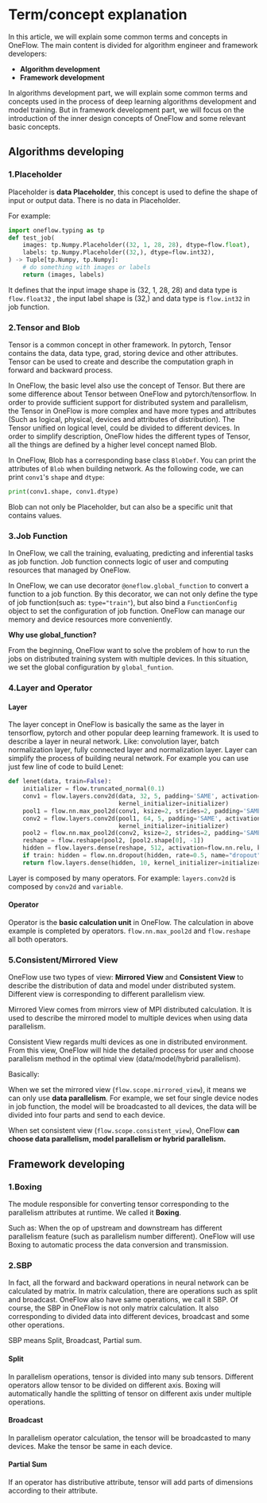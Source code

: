 # Term/concept explanation

In this article, we will explain some common terms and concepts in OneFlow. The main content is divided for algorithm engineer and framework developers:

-  **Algorithm development**
-  **Framework development**

In algorithms development part, we will explain some common terms and concepts used in the process of deep learning algorithms development and model training. But in framework development part, we will focus on the introduction of the inner design concepts of OneFlow and some relevant basic concepts.



## Algorithms developing

### 1.Placeholder

Placeholder is **data Placeholder**, this concept is used to define the shape of input or output data. There is no data in Placeholder. 

For example:

```python
import oneflow.typing as tp
def test_job(
    images: tp.Numpy.Placeholder((32, 1, 28, 28), dtype=flow.float),
    labels: tp.Numpy.Placeholder((32,), dtype=flow.int32),
) -> Tuple[tp.Numpy, tp.Numpy]:
    # do something with images or labels
    return (images, labels)
```

It defines that the input image shape is (32, 1, 28, 28) and data type is `flow.float32` , the input label shape is (32,) and data type is `flow.int32` in job function.



### 2.Tensor and Blob

Tensor is a common concept in other framework. In pytorch, Tensor contains the data, data type, grad, storing device and other attributes. Tensor can be used to create and describe the computation graph in forward and backward process. 

In OneFlow, the basic level also use the concept of Tensor. But there are some difference about Tensor between OneFlow and pytorch/tensorflow. In order to provide sufficient support for distributed system and parallelism, the Tensor in OneFlow is more complex and have more types and attributes (Such as logical, physical, devices and attributes of distribution). The Tensor unified on logical level, could be divided to different devices. In order to simplify description, OneFlow hides the different types of Tensor, all the things are defined by a higher level concept named Blob.



In OneFlow, Blob has a corresponding base class `BlobDef`. You can print the attributes of  `Blob` when building network. As the following code, we can print  `conv1`'s `shape` and `dtype`:

```python
print(conv1.shape, conv1.dtype)
```

Blob can not only be Placeholder, but can also be a specific unit that contains values. 



### 3.Job Function

In OneFlow, we call the training, evaluating, predicting and inferential tasks as job function. Job function connects logic of user and  computing resources that managed by  OneFlow.

In OneFlow, we can use decorator `@oneflow.global_function` to convert a function to a job function. By this decorator, we can not only define the type of job function(such as: `type="train"`), but also bind a `FunctionConfig` object to set the configuration of job function. OneFlow can manage our memory and device resources more conveniently.



 **Why use global_function?**

From the beginning, OneFlow want to solve the problem of how to run the jobs on distributed training system with multiple devices. In this situation, we set the global configuration by `global_funtion`. 



### 4.Layer and Operator

#### Layer

The layer concept in OneFlow is basically the same as the layer in tensorflow, pytorch and other popular deep learning framework. It is used to describe a layer in neural network. Like: convolution layer, batch normalization layer, fully connected layer and normalization layer. Layer can simplify the process of building neural network. For example you can use just few line of code to build Lenet:

```python
def lenet(data, train=False):
    initializer = flow.truncated_normal(0.1)
    conv1 = flow.layers.conv2d(data, 32, 5, padding='SAME', activation=flow.nn.relu, name='conv1',
                               kernel_initializer=initializer)
    pool1 = flow.nn.max_pool2d(conv1, ksize=2, strides=2, padding='SAME', name='pool1', data_format='NCHW')
    conv2 = flow.layers.conv2d(pool1, 64, 5, padding='SAME', activation=flow.nn.relu, name='conv2',
                               kernel_initializer=initializer)
    pool2 = flow.nn.max_pool2d(conv2, ksize=2, strides=2, padding='SAME', name='pool2', data_format='NCHW')
    reshape = flow.reshape(pool2, [pool2.shape[0], -1])
    hidden = flow.layers.dense(reshape, 512, activation=flow.nn.relu, kernel_initializer=initializer, name='dense1')
    if train: hidden = flow.nn.dropout(hidden, rate=0.5, name="dropout")
    return flow.layers.dense(hidden, 10, kernel_initializer=initializer, name='dense2')
```

Layer is composed by many operators. For example: `layers.conv2d` is composed by  `conv2d` and `variable`.

#### Operator

Operator is the **basic calculation unit** in OneFlow. The calculation in above example is completed by operators. `flow.nn.max_pool2d` and `flow.reshape` all both operators.



### 5.Consistent/Mirrored View

OneFlow use two types of view:  **Mirrored View** and **Consistent View** to describe the distribution of data and model under distributed system. Different view is corresponding to different parallelism view.

Mirrored View comes from mirrors view of MPI distributed calculation. It is used to describe the mirrored model to multiple devices when using data parallelism.

Consistent View regards multi devices as one in distributed environment. From this view, OneFlow will hide the detailed process for user and choose parallelism method in the optimal view (data/model/hybrid parallelism).

Basically:

When we set the mirrored view (`flow.scope.mirrored_view`), it means we can only use **data parallelism**. For example, we set four single device nodes in job function, the model will be broadcasted to all devices, the data will be divided into four parts and send to each device.

When set consistent view (`flow.scope.consistent_view`), OneFlow **can choose data parallelism, model parallelism or hybrid parallelism.**



## Framework developing

### 1.Boxing

The module responsible for converting tensor corresponding to the parallelism attributes at runtime. We called it **Boxing**.

Such as: When the op of upstream and downstream has different parallelism feature (such as parallelism number different). OneFlow will use Boxing to automatic process the data conversion and transmission.



### 2.SBP

In fact, all the forward and backward operations in neural network can be calculated by matrix. In matrix calculation, there are operations such as split and broadcast. OneFlow also have same operations, we call it SBP. Of course, the SBP in OneFlow is not only matrix calculation. It also corresponding to divided data into different devices, broadcast and some other operations.

SBP means Split, Broadcast, Partial sum.

#### Split

In parallelism operations, tensor is divided into many sub tensors. Different operators allow tensor to be divided on different axis. Boxing will automatically handle the splitting of tensor on different axis under multiple operations. 

#### Broadcast

In parallelism operator calculation, the tensor will be broadcasted to many devices. Make the tensor be same in each device.

#### Partial Sum

If an operator has distributive attribute, tensor will add parts of dimensions according to their attribute.

